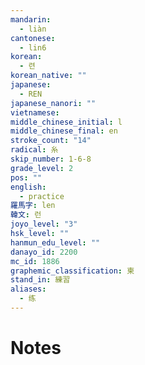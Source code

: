 ```yaml
---
mandarin:
  - liàn
cantonese:
  - lin6
korean:
  - 련
korean_native: ""
japanese:
  - REN
japanese_nanori: ""
vietnamese:
middle_chinese_initial: l
middle_chinese_final: en
stroke_count: "14"
radical: 糸
skip_number: 1-6-8
grade_level: 2
pos: ""
english:
  - practice
羅馬字: len
韓文: 런
joyo_level: "3"
hsk_level: ""
hanmun_edu_level: ""
danayo_id: 2200
mc_id: 1886
graphemic_classification: 柬
stand_in: 練習
aliases:
  - 练
---
```


# Notes
